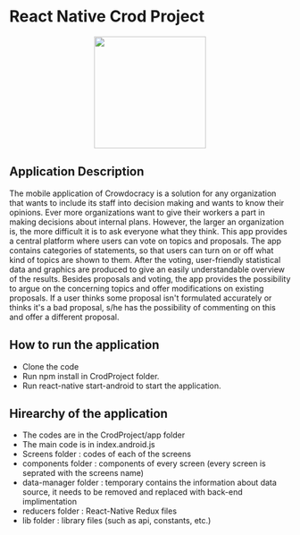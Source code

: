 
# React Native Crod Project
<p align="center">
  <img src="http://i.imgur.com/agViZW1.png" width="200"/>
</p>

## Application Description
The mobile application of Crowdocracy is a solution for any organization that wants to include its staff into decision making and wants to know their opinions. Ever more organizations want to give their workers a part in making decisions about internal plans. However, the larger an organization is, the more difficult it is to ask everyone what they think. This app provides a central platform where users can vote on topics and proposals. The app contains categories of statements, so that users can turn on or off what kind of topics are shown to them. After the voting, user-friendly statistical data and graphics are produced to give an easily understandable overview of the results.
	Besides proposals and voting, the app provides the possibility to argue on the concerning topics and offer modifications on existing proposals. If a user thinks some proposal isn't formulated accurately or thinks it's a bad proposal, s/he has the possibility of commenting on this and offer a different proposal.

## How to run the application
- Clone the code
- Run npm install in CrodProject folder.
- Run react-native start-android to start the application.

## Hirearchy of the application
- The codes are in the CrodProject/app folder
- The main code is in index.android.js
- Screens folder : codes of each of the screens
- components folder : components of every screen (every screen is seprated with the screens name)
- data-manager folder : temporary contains the information about data source, it needs to be removed and replaced with back-end implimentation
- reducers folder : React-Native Redux files
- lib folder : library files (such as api, constants, etc.)
